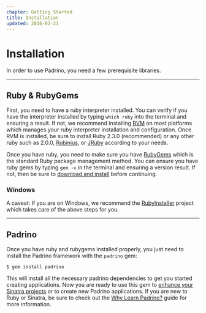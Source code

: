 ```yaml
---
chapter: Getting Started
title: Installation
updated: 2016-02-21
---
```


# Installation

In order to use Padrino, you need a few prerequisite libraries.

--------------------------------------------------------------------------------

## Ruby & RubyGems

First, you need to have a ruby interpreter installed. You can verify if you have
the interpreter installed by typing `which ruby` into the terminal and ensuring
a result. If not, we recommend installing [RVM](https://rvm.io/ "RVM") on most
platforms which manages your ruby interpreter installation and configuration.
Once RVM is installed, be sure to install Ruby 2.3.0 (recommended) or any other
ruby such as 2.0.0, [Rubinius](http://rubini.us/ "Rubinius"), or
[JRuby](http://jruby.org/ "JRuby") according to your needs.

Once you have ruby, you need to make sure you have
[RubyGems](https://rubygems.org "RubyGems") which is the standard Ruby package
management method. You can ensure you have ruby gems by typing `gem -v` in the
terminal and ensuring a version result. If not, then be sure to
[download and install](https://rubygems.org/pages/download "download and
install") before continuing.

### Windows

A caveat: If you are on Windows, we recommend the
[RubyInstaller](http://rubyinstaller.org "RubyInstaller") project which takes
care of the above steps for you.

--------------------------------------------------------------------------------

## Padrino

Once you have ruby and rubygems installed properly, you just need to install the
Padrino framework with the `padrino` gem:

```shell
$ gem install padrino
```

This will install all the necessary padrino dependencies to get you started
creating applications. Now you are ready to use this gem to
[enhance your Sinatra projects](/guides/advanced-usage/standalone-usage-in-sinatra "enhance
your Sinatra projects") or to create new Padrino applications. If you are new to
Ruby or Sinatra, be sure to check out the
[Why Learn Padrino?](/guides/introduction/why-learn-padrino "Why Learn Padrino?") guide for more
information.
